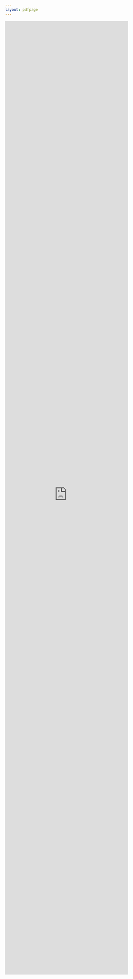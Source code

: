 ```yaml
---
layout: pdfpage
---
```



<embed src="https://docs.google.com/document/d/e/2PACX-1vQbCpxP6t2pwQEZ9u7CtQNTZK_nEFrAN8RDQS6Xx7WR3Q-ZBp0r3SdfcLjm9jjPHg/pub" width="80%" height="80%" type="application/pdf">
